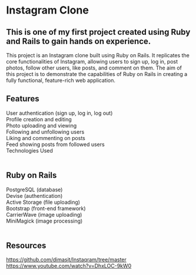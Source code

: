# Instagram Clone

## This is one of my first project created using Ruby and Rails to gain hands on experience.

This project is an Instagram clone built using Ruby on Rails. It replicates the core functionalities of Instagram, allowing users to sign up, log in, post photos, follow other users, like posts, and comment on them. The aim of this project is to demonstrate the capabilities of Ruby on Rails in creating a fully functional, feature-rich web application.

## Features

User authentication (sign up, log in, log out) <br>
Profile creation and editing <br>
Photo uploading and viewing <br>
Following and unfollowing users <br>
Liking and commenting on posts <br>
Feed showing posts from followed users <br>
Technologies Used <br>
<br>
## Ruby on Rails <br>
PostgreSQL (database) <br>
Devise (authentication) <br>
Active Storage (file uploading) <br>
Bootstrap (front-end framework) <br>
CarrierWave (image uploading) <br>
MiniMagick (image processing) <br>
<br>

## Resources <br>
https://github.com/dimasjt/Instaqram/tree/master <br>
https://www.youtube.com/watch?v=DhxLOC-9kW0 <br>
